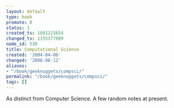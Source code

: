 ```yaml
---
layout: default
type: book
promote: 0
status: 1
created_ts: 1081225654
changed_ts: 1155377909
node_id: 530
title: Computational Science
created: '2004-04-06'
changed: '2006-08-12'
aliases:
- "/book/geeknuggets/compsci/"
permalink: "/book/geeknuggets/compsci/"
tags: []
---
```

As distinct from Computer Science.  A few random notes at present.
